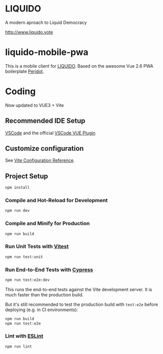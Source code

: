 # LIQUIDO

A modern aproach to Liquid Democracy

http://www.liquido.vote

# liquido-mobile-pwa

This is a mobile client for [LIQUIDO](http://www.liquido.vote). Based on the awesome Vue 2.6 PWA boilerplate [Peridot](https://github.com/Gingernaut/Peridot).

# Coding

Now updated to VUE3 + Vite

## Recommended IDE Setup

[VSCode](https://code.visualstudio.com/) and the official [VSCode VUE Plugin ](https://marketplace.visualstudio.com/items?itemName=Vue.volar)

## Customize configuration

See [Vite Configuration Reference](https://vitejs.dev/config/).

## Project Setup

```sh
npm install
```

### Compile and Hot-Reload for Development

```sh
npm run dev
```

### Compile and Minify for Production

```sh
npm run build
```

### Run Unit Tests with [Vitest](https://vitest.dev/)

```sh
npm run test:unit
```

### Run End-to-End Tests with [Cypress](https://www.cypress.io/)

```sh
npm run test:e2e:dev
```

This runs the end-to-end tests against the Vite development server.
It is much faster than the production build.

But it's still recommended to test the production build with `test:e2e` before deploying (e.g. in CI environments):

```sh
npm run build
npm run test:e2e
```

### Lint with [ESLint](https://eslint.org/)

```sh
npm run lint
```
